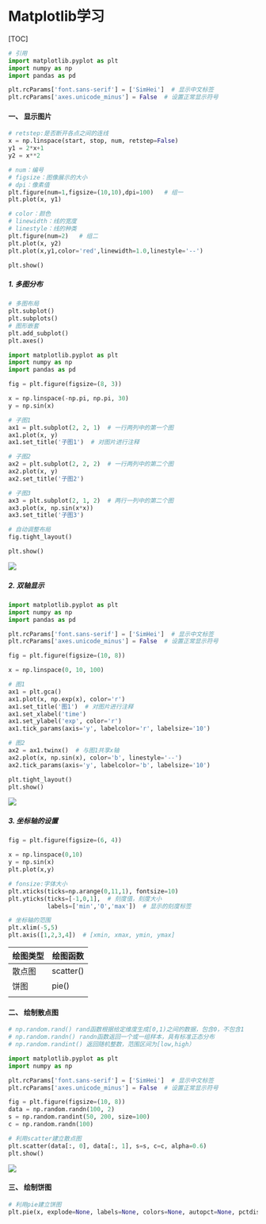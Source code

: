 # Matplotlib学习

[TOC]

```python
# 引用
import matplotlib.pyplot as plt
import numpy as np
import pandas as pd

plt.rcParams['font.sans-serif'] = ['SimHei']  # 显示中文标签
plt.rcParams['axes.unicode_minus'] = False  # 设置正常显示符号
```

#### 一、 显示图片

```python
# retstep:是否断开各点之间的连线
x = np.linspace(start, stop, num, retstep=False)
y1 = 2*x+1
y2 = x**2

# num：编号
# figsize：图像展示的大小
# dpi：像素值
plt.figure(num=1,figsize=(10,10),dpi=100)   # 组一
plt.plot(x, y1)

# color：颜色
# linewidth：线的宽度
# linestyle：线的种类
plt.figure(num=2)   # 组二
plt.plot(x, y2)
plt.plot(x,y1,color='red',linewidth=1.0,linestyle='--')

plt.show()
```

##### 1. 多图分布

```python
# 多图布局
plt.subplot()
plt.subplots()
# 图形嵌套
plt.add_subplot()
plt.axes()
```

```python
import matplotlib.pyplot as plt
import numpy as np
import pandas as pd

fig = plt.figure(figsize=(8, 3))

x = np.linspace(-np.pi, np.pi, 30)
y = np.sin(x)

# 子图1
ax1 = plt.subplot(2, 2, 1)  # 一行两列中的第一个图
ax1.plot(x, y)
ax1.set_title('子图1')  # 对图片进行注释

# 子图2
ax2 = plt.subplot(2, 2, 2)  # 一行两列中的第二个图
ax2.plot(x, y)
ax2.set_title('子图2')

# 子图3
ax3 = plt.subplot(2, 1, 2)  # 两行一列中的第二个图
ax3.plot(x, np.sin(x*x))
ax3.set_title('子图3')

# 自动调整布局
fig.tight_layout()

plt.show()
```

![](https://cdn.jsdelivr.net/gh/Mark-Zhangbinghan/python_learn-img@main/typora%E5%9B%BE%E5%BA%8A/202401232110426.png)

##### 2. 双轴显示

```python
import matplotlib.pyplot as plt
import numpy as np
import pandas as pd

plt.rcParams['font.sans-serif'] = ['SimHei']  # 显示中文标签
plt.rcParams['axes.unicode_minus'] = False  # 设置正常显示符号

fig = plt.figure(figsize=(10, 8))

x = np.linspace(0, 10, 100)

# 图1
ax1 = plt.gca()
ax1.plot(x, np.exp(x), color='r')
ax1.set_title('图1')  # 对图片进行注释
ax1.set_xlabel('time')
ax1.set_ylabel('exp', color='r')
ax1.tick_params(axis='y', labelcolor='r', labelsize='10')

# 图2
ax2 = ax1.twinx()  # 与图1共享x轴
ax2.plot(x, np.sin(x), color='b', linestyle='--')
ax2.tick_params(axis='y', labelcolor='b', labelsize='10')

plt.tight_layout()
plt.show()
```

![](https://cdn.jsdelivr.net/gh/Mark-Zhangbinghan/python_learn-img@main/typora%E5%9B%BE%E5%BA%8A/202401232151539.png)

##### 3. 坐标轴的设置

```python
fig = plt.figure(figsize=(6, 4))

x = np.linspace(0,10)
y = np.sin(x)
plt.plot(x,y)

# fonsize:字体大小
plt.xticks(ticks=np.arange(0,11,1), fontsize=10)
plt.yticks(ticks=[-1,0,1],  # 刻度值，刻度大小
           labels=['min','0','max'])  # 显示的刻度标签

# 坐标轴的范围
plt.xlim(-5,5)
plt.axis([1,2,3,4])  # [xmin, xmax, ymin, ymax]
```

| 绘图类型 | 绘图函数  |
| -------- | --------- |
| 散点图   | scatter() |
| 饼图     | pie()     |
|          |           |

#### 二、 绘制散点图

```python
# np.random.rand() rand函数根据给定维度生成[0,1)之间的数据，包含0，不包含1
# np.random.randn() randn函数返回一个或一组样本，具有标准正态分布
# np.random.randint() 返回随机整数，范围区间为[low,high）

import matplotlib.pyplot as plt
import numpy as np

plt.rcParams['font.sans-serif'] = ['SimHei']  # 显示中文标签
plt.rcParams['axes.unicode_minus'] = False  # 设置正常显示符号

fig = plt.figure(figsize=(10, 8))
data = np.random.randn(100, 2)
s = np.random.randint(50, 200, size=100)
c = np.random.randn(100)

# 利用scatter建立散点图
plt.scatter(data[:, 0], data[:, 1], s=s, c=c, alpha=0.6)
plt.show()
```

![](https://cdn.jsdelivr.net/gh/Mark-Zhangbinghan/python_learn-img@main/typora%E5%9B%BE%E5%BA%8A/202401240942409.png)

#### 三、 绘制饼图

```python
# 利用pie建立饼图
plt.pie(x, explode=None, labels=None, colors=None, autopct=None, pctdistance=0.6, shadow=False, labeldistance=1.1, startangle=0, radius=1, counterclock=True, wedgeprops=None, textprops=None, center=0, 0, frame=False, rotatelabels=False, *, normalize=None, data=None)[source]
```



